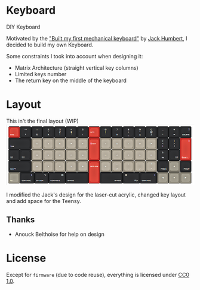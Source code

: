 Keyboard
========

DIY Keyboard

Motivated by the ["Built my first mechanical keyboard"](https://imgur.com/a/EiVBx/#7ZjUYyg) by [Jack Humbert](https://github.com/jackhumbert), I decided to build my own Keyboard.

Some constraints I took into account when designing it:
- Matrix Architecture (straight vertical key columns)
- Limited keys number
- The return key on the middle of the keyboard

Layout
========
This in't the final layout (WIP)
![Layout](resource/Tristan.png)

I modified the Jack's design for the laser-cut acrylic, changed key layout and add space for the Teensy.

## Thanks 

- Anouck Belthoise for help on design


License
========

Except for `firmware` (due to code reuse), everything is licensed under [CC0 1.0](https://creativecommons.org/publicdomain/zero/1.0/).
